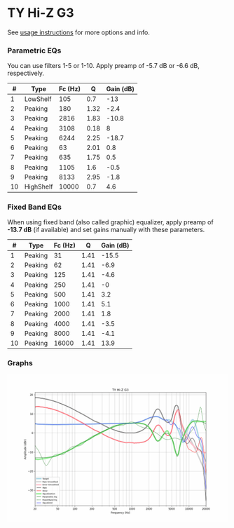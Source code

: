 # TY Hi-Z G3
See [usage instructions](https://github.com/jaakkopasanen/AutoEq#usage) for more options and info.

### Parametric EQs
You can use filters 1-5 or 1-10. Apply preamp of -5.7 dB or -6.6 dB, respectively.

|   # | Type      |   Fc (Hz) |    Q |   Gain (dB) |
|-----|-----------|-----------|------|-------------|
|   1 | LowShelf  |       105 | 0.7  |       -13   |
|   2 | Peaking   |       180 | 1.32 |        -2.4 |
|   3 | Peaking   |      2816 | 1.83 |       -10.8 |
|   4 | Peaking   |      3108 | 0.18 |         8   |
|   5 | Peaking   |      6244 | 2.25 |       -18.7 |
|   6 | Peaking   |        63 | 2.01 |         0.8 |
|   7 | Peaking   |       635 | 1.75 |         0.5 |
|   8 | Peaking   |      1105 | 1.6  |        -0.5 |
|   9 | Peaking   |      8133 | 2.95 |        -1.8 |
|  10 | HighShelf |     10000 | 0.7  |         4.6 |

### Fixed Band EQs
When using fixed band (also called graphic) equalizer, apply preamp of **-13.7 dB** (if available) and set gains manually with these parameters.

|   # | Type    |   Fc (Hz) |    Q |   Gain (dB) |
|-----|---------|-----------|------|-------------|
|   1 | Peaking |        31 | 1.41 |       -15.5 |
|   2 | Peaking |        62 | 1.41 |        -6.9 |
|   3 | Peaking |       125 | 1.41 |        -4.6 |
|   4 | Peaking |       250 | 1.41 |        -0   |
|   5 | Peaking |       500 | 1.41 |         3.2 |
|   6 | Peaking |      1000 | 1.41 |         5.1 |
|   7 | Peaking |      2000 | 1.41 |         1.8 |
|   8 | Peaking |      4000 | 1.41 |        -3.5 |
|   9 | Peaking |      8000 | 1.41 |        -4.1 |
|  10 | Peaking |     16000 | 1.41 |        13.9 |

### Graphs
![](./TY%20Hi-Z%20G3.png)
